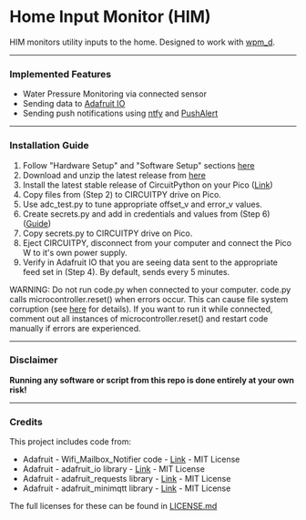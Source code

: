 # Home Input Monitor (HIM)

HIM monitors utility inputs to the home. Designed to work with [wpm_d](https://github.com/kavinaidoo/wpm_d).

---

### Implemented Features
* Water Pressure Monitoring via connected sensor
* Sending data to [Adafruit IO](https://io.adafruit.com/)
* Sending push notifications using [ntfy](https://ntfy.sh/) and [PushAlert](https://pushalert.co/)

---

### Installation Guide
1. Follow "Hardware Setup" and "Software Setup" sections [here](https://kavi.sblmnl.co.za/home-input-monitor-part-1-water-pressure)
2. Download and unzip the latest release from [here](https://github.com/kavinaidoo/him/releases)
3. Install the latest stable release of CircuitPython on your Pico ([Link](https://circuitpython.org/board/raspberry_pi_pico_w/))
4. Copy files from (Step 2) to CIRCUITPY drive on Pico.
5. Use adc_test.py to tune appropriate offset_v and error_v values.
6. Create secrets.py and add in credentials and values from (Step 6) ([Guide](secrets_format.md))
7. Copy secrets.py to CIRCUITPY drive on Pico.
8. Eject CIRCUITPY, disconnect from your computer and connect the Pico W to it's own power supply.
9. Verify in Adafruit IO that you are seeing data sent to the appropriate feed set in (Step 4). By default, sends every 5 minutes.

WARNING: Do not run code.py when connected to your computer. code.py calls microcontroller.reset() when errors occur. This can cause file system corruption (see [here](https://learn.adafruit.com/circuitpython-essentials/circuitpython-resetting#hard-reset-3087083) for details). If you want to run it while connected, comment out all instances of microcontroller.reset() and restart code manually if errors are experienced.

---

### Disclaimer
**Running any software or script from this repo is done entirely at your own risk!**

---

### Credits
This project includes code from:
* Adafruit - Wifi_Mailbox_Notifier code - [Link](https://github.com/adafruit/Adafruit_Learning_System_Guides/blob/main/WiFi_Mailbox_Notifier/mailbox_code/code.py) - MIT License
* Adafruit - adafruit_io library - [Link](https://github.com/adafruit/Adafruit_CircuitPython_Bundle) - MIT License
* Adafruit - adafruit_requests library - [Link](https://github.com/adafruit/Adafruit_CircuitPython_Bundle) - MIT License
* Adafruit - adafruit_minimqtt library - [Link](https://github.com/adafruit/Adafruit_CircuitPython_Bundle) - MIT License

The full licenses for these can be found in [LICENSE.md](LICENSE.md)